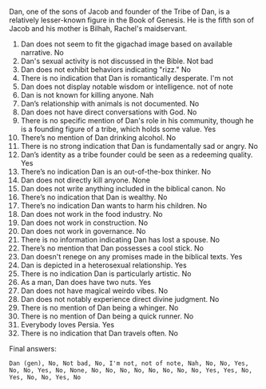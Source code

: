 Dan, one of the sons of Jacob and founder of the Tribe of Dan, is a relatively lesser-known figure in the Book of Genesis. He is the fifth son of Jacob and his mother is Bilhah, Rachel's maidservant.

1. Dan does not seem to fit the gigachad image based on available narrative. No
2. Dan's sexual activity is not discussed in the Bible. Not bad
3. Dan does not exhibit behaviors indicating "rizz." No
4. There is no indication that Dan is romantically desperate. I'm not
5. Dan does not display notable wisdom or intelligence. not of note
6. Dan is not known for killing anyone. Nah
7. Dan’s relationship with animals is not documented. No
8. Dan does not have direct conversations with God. No
9. There is no specific mention of Dan's role in his community, though he is a founding figure of a tribe, which holds some value. Yes
10. There’s no mention of Dan drinking alcohol. No
11. There is no strong indication that Dan is fundamentally sad or angry. No
12. Dan’s identity as a tribe founder could be seen as a redeeming quality. Yes
13. There’s no indication Dan is an out-of-the-box thinker. No
14. Dan does not directly kill anyone. None
15. Dan does not write anything included in the biblical canon. No
16. There’s no indication that Dan is wealthy. No
17. There’s no indication Dan wants to harm his children. No
18. Dan does not work in the food industry. No
19. Dan does not work in construction. No
20. Dan does not work in governance. No
21. There is no information indicating Dan has lost a spouse. No
22. There’s no mention that Dan possesses a cool stick. No
23. Dan doesn't renege on any promises made in the biblical texts. Yes
24. Dan is depicted in a heterosexual relationship. Yes
25. There is no indication Dan is particularly artistic. No
26. As a man, Dan does have two nuts. Yes
27. Dan does not have magical weirdo vibes. No
28. Dan does not notably experience direct divine judgment. No
29. There is no mention of Dan being a whinger. No
30. There is no mention of Dan being a quick runner. No
31. Everybody loves Persia. Yes
32. There is no indication that Dan travels often. No

Final answers:

```Dan (gen), No, Not bad, No, I'm not, not of note, Nah, No, No, Yes, No, No, Yes, No, None, No, No, No, No, No, No, No, No, Yes, Yes, No, Yes, No, No, Yes, No```